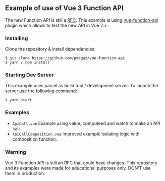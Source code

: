## Example of use of Vue 3 Function API

The new Function API is still a [RFC](https://github.com/vuejs/rfcs/blob/function-apis/active-rfcs/0000-function-api.md). This example is using [vue-function-api](https://github.com/vuejs/vue-function-api) plugin which allows to test the new API in Vue 2.x. 

### Installing

Clone the repository & install dependencies:
```
$ git clone https://github.com/pmagaz/vue-function-api
$ yarn / npm install
```

### Starting Dev Server

This example uses parcel as build tool / development server. To launch the server use the following command:
```
$ yarn start
```

### Examples

* `ApiCall.vue` Example using value, computeed and watch to make an API call.
* `ApiCallComposition.vue` Improved example isolating logic with composition function.


### Warning

Vue 3 Function API is still an RFC that could have changes. This repository and its examples were made for educational purposes only. DON'T use them in production.